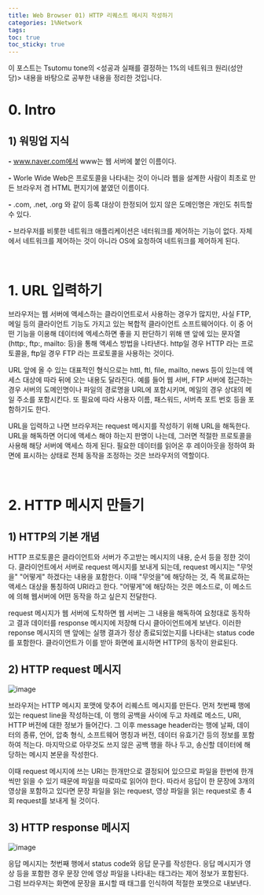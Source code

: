 ```yaml
---
title: Web Browser 01) HTTP 리퀘스트 메시지 작성하기
categories: 1%Network
tags: 
toc: true
toc_sticky: true
---
```


이 포스트는 Tsutomu tone의 <성공과 실패를 결정하는 1%의 네트워크 원리(성안당)> 내용을 바탕으로 공부한 내용을 정리한 것입니다. 

# **0. Intro**

## **1) 워밍업 지식**

**-** www.naver.com에서 www는 웹 서버에 붙인 이름이다.

**-** Worle Wide Web은 프로토콜을 나타내는 것이 아니라 웹을 설계한 사람이 최초로 만든 브라우저 겸 HTML 편지기에 붙였던 이름이다.

**-** .com, .net, .org 와 같이 등록 대상이 한정되어 있지 않은 도메인명은 개인도 취득할 수 있다. 

**-** 브라우저를 비롯한 네트워크 애플리케이션은 네터워크를 제어하는 기능이 없다. 자체에서 네트워크를 제어하는 것이 아니라 OS에 요청하여 네트워크를 제어하게 된다. 

<br/>

# **1. URL 입력하기**

브라우저는 웹 서버에 액세스하는 클라이언트로서 사용하는 경우가 많지만, 사실 FTP, 메일 등의 클라이언트 기능도 가지고 있는 복합적 클라이언트 소프트웨어이다. 이 중 어떤 기능을 이용해 데이터에 엑세스하면 좋을 지 판단하기 위해 맨 앞에 있는 문자열(http:, ftp:, mailto: 등)을 통해 액세스 방법을 나타낸다. http일 경우 HTTP 라는 프로토콜을, ftp일 경우 FTP 라는 프로토콜을 사용하는 것이다.

URL 앞에 올 수 있는 대표적인 형식으로는 httl, ftl, file, mailto, news 등이 있는데 액세스 대상에 따라 뒤에 오는 내용도 달라진다. 예를 들어 웹 서버, FTP 서버에 접근하는 경우 서버의 도메인명이나 파일의 경로명을 URL에 포함시키며, 메일의 경우 상대의 메일 주소를 포함시킨다. 또 필요에 따라 사용자 이름, 패스워드, 서버측 포트 번호 등을 포함하기도 한다. 

URL을 입력하고 나면 브라우저는 request 메시지를 작성하기 위해 URL을 해독한다. URL을 해독하면 어디에 액세스 해야 하는지 판명이 나는데, 그러면 적절한 프로토콜을 사용해 해당 서버에 액세스 하게 된다. 필요한 데이터를 읽어온 후 레이아웃을 정하여 화면에 표시하는 상태로 전체 동작을 조정하는 것은 브라우저의 역할이다. 

<br/>

# **2. HTTP 메시지 만들기**

## **1) HTTP의 기본 개념**

HTTP 프로토콜은 클라이언트와 서버가 주고받는 메시지의 내용, 순서 등을 정한 것이다. 클라이언트에서 서버로 request 메시지를 보내게 되는데, request 메시지는 "무엇을" "어떻게" 하겠다는 내용을 포함한다. 이때 "무엇을"에 해당하는 것, 즉 목표로하는 액세스 대상을 통칭하여 URI라고 한다. "어떻게"에 해당하는 것은 메소드로, 이 메소드에 의해 웹서버에 어떤 동작을 하고 싶은지 전달한다. 

request 메시지가 웹 서버에 도착하면 웹 서버는 그 내용을 해독하여 요청대로 동작하고 결과 데이터를 response 메시지에 저장해 다시 클아이언트에게 보낸다. 이러한 reponse 메시지의 맨 앞에는 실행 결과가 정상 종료되었는지를 나타내는 status code를 포함한다. 클라이언트가 이를 받아 화면에 표시하면 HTTP의 동작이 완료된다.  

## **2) HTTP request 메시지**

![image](https://user-images.githubusercontent.com/96677719/222648865-7005e3d8-dab1-426a-9528-bfc90c7da6ea.png)

브라우저는 HTTP 메시지 포맷에 맞추어 리퀘스트 메시지를 만든다. 먼저 첫번째 행에 있는 request line을 작성하는데, 이 행의 공백을 사이에 두고 차례로 메소드, URI, HTTP 버전에 대한 정보가 들어간다. 그 이후 message header라는 행에 날짜, 데이터의 종류, 언어, 압축 형식, 소프트웨어 명칭과 버전, 데이터 유효기간 등의 정보를 포함하여 적는다. 마지막으로 아무것도 쓰지 않은 공백 행을 하나 두고, 송신할 데이터에 해당하는 메시지 본문을 작성한다. 

이때 request 메시지에 쓰는 URI는 한개만으로 결정되어 있으므로 파일을 한번에 한개씩만 읽을 수 있기 때문에 파일을 따로따로 읽어야 한다. 따라서 응답이 한 문장에 3개의 영상을 포함하고 있다면 문장 파일을 읽는 request, 영상 파일을 읽는 request로 총 4회 request를 보내게 될 것이다. 

## **3) HTTP response 메시지**

![image](https://user-images.githubusercontent.com/96677719/222649199-a688cda9-621d-444b-a115-8e89308b67c4.png)

응답 메시지는 첫번째 행에서 status code와 응답 문구를 작성한다. 응답 메시지가 영상 등을 포함한 경우 문장 안에 영상 파일을 나타내는 태그라는 제어 정보가 포함된다. 그럼 브라우저는 화면에 문장을 표시할 때 태그를 인식하여 적절한 포맷으로 내보낸다. 

